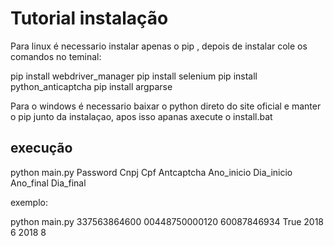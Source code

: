 # Tutorial instalação

Para linux é necessario instalar apenas o pip , depois de instalar cole os comandos no teminal:

pip install webdriver_manager
pip install selenium
pip install python_anticaptcha
pip install argparse

Para o windows é necessario baixar o python direto do site oficial e manter o pip junto da instalaçao, apos isso apanas axecute o install.bat

## execução

python main.py Password Cnpj Cpf Antcaptcha Ano_inicio Dia_inicio Ano_final Dia_final

exemplo:

python main.py 337563864600 00448750000120 60087846934 True 2018 6 2018 8





